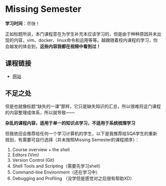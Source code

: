 # Missing Semester

**学习时间**：尽快！

正如标题所说，本门课程意在为学生补充本应该学习的，但是由于种种原因并未出现的内容，vim、docker、linux命令和运用等等。越跟随着校内课程的学习，你会越发的体会到，**这些内容我都在视频中看到过！**

## 课程链接
* [网站](https://missing-semester-cn.github.io/)


## 不足之处
但是也就像标题“缺失的一课”那样，它只是缺失知识的汇总，所以很难将这门课程的内容整理成体系，所以就导致——

**杂乱的课程内容，适用于单一的知识点学习，不适用于系统梳理学习**

但我依旧会推荐给任何一个学习计算机的学生，以下是我推荐给SQA学生的重新规划，有需要可自行选择（并未按照Missing Semester的课程顺序）：

1. Course overview + the shell
2. Editors (Vim)
3. Version Control (Git)
4. Shell Tools and Scripting（需要先学习shell）
5. Command-line Environment（还在学习中）
6. Debugging and Profiling （没学但是感觉对之后很有帮助XD）